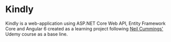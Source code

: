 # Kindly

Kindly is a web-application using ASP.NET Core Web API, Entity Framework Core and Angular 6 created as a learning project following [Neil Cummings'](https://github.com/neilcummings) Udemy course as a base line.